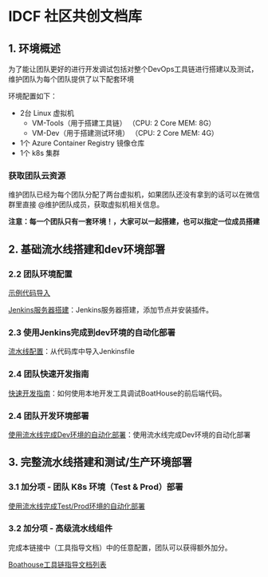 # IDCF 社区共创文档库

## 1. 环境概述

为了能让团队更好的进行开发调试包括对整个DevOps工具链进行搭建以及测试，维护团队为每个团队提供了以下配套环境

环境配置如下：

- 2台 Linux 虚拟机
  - VM-Tools（用于搭建工具链） （CPU: 2 Core MEM: 8G）
  - VM-Dev（用于搭建测试环境） （CPU: 2 Core MEM: 4G）
- 1个 Azure Container Registry 镜像仓库
- 1个 k8s 集群

### 获取团队云资源

维护团队已经为每个团队分配了两台虚拟机，如果团队还没有拿到的话可以在微信群里直接 @维护团队成员，获取虚拟机相关信息。

**注意：每一个团队只有一套环境！，大家可以一起搭建，也可以指定一位成员搭建**

## 2. 基础流水线搭建和dev环境部署

### 2.2 团队环境配置

[示例代码导入](verson-control-config.md)

[Jenkins服务器搭建](team-env-config.md)：Jenkins服务器搭建，添加节点并安装插件。

### 2.3 使用Jenkins完成到dev环境的自动化部署

[流水线配置](team-pipeline-config.md)：从代码库中导入Jenkinsfile

### 2.4 团队快速开发指南

[快速开发指南](dev-guide.md)：如何使用本地开发工具调试BoatHouse的前后端代码。

### 2.4 团队开发环境部署

[使用流水线完成Dev环境的自动化部署](team-dev-env-deploy.md)：使用流水线完成Dev环境的自动化部署

## 3. 完整流水线搭建和测试/生产环境部署

### 3.1 加分项 - 团队 K8s 环境（Test & Prod）部署

[使用流水线完成Test/Prod环境的自动化部署](team-k8s-env-config.md)

### 3.2 加分项 - 高级流水线组件

完成本链接中（工具指导文档）中的任意配置，团队可以获得额外加分。

[Boathouse工具链指导文档列表](../../../README.md?id=工具指导文档)
